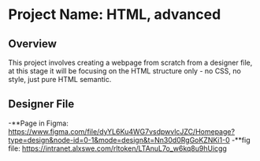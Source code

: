 # Project Name: HTML, advanced

## Overview
This project involves creating a webpage from scratch from a designer file, at this stage it will be focusing on the HTML structure only - no CSS, no style, just pure HTML semantic.

## Designer File
-**Page in Figma: https://www.figma.com/file/dyYL6Ku4WG7vsdpwvlcJZC/Homepage?type=design&node-id=0-1&mode=design&t=Nn30d0RgGoKZNKi1-0
-**fig file: https://intranet.alxswe.com/rltoken/LTAnuL7o_w6kq8u9hUicgg
